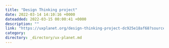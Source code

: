 ```yaml
---
title: "Design Thinking project"
date: 2022-03-14 14:10:16 +0000
dateadded: 2022-03-15 00:00:41 +0000
description: ""
link: "https://uxplanet.org/design-thinking-project-dc925e18af68?source=rss----819cc2aaeee0---4"
category:
directory: _directory/ux-planet.md
---
```

